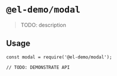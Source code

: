# `@el-demo/modal`

> TODO: description

## Usage

```
const modal = require('@el-demo/modal');

// TODO: DEMONSTRATE API
```
